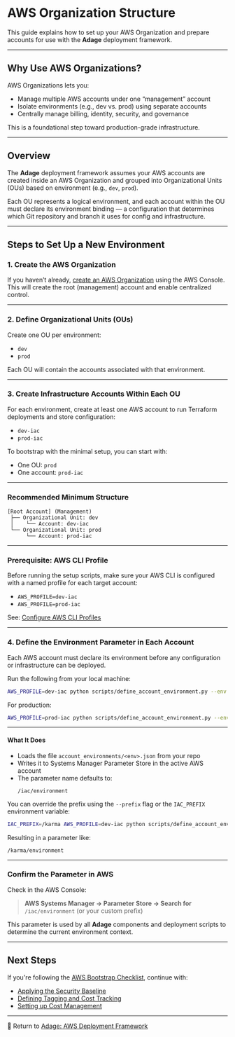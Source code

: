 # AWS Organization Structure

This guide explains how to set up your AWS Organization and prepare accounts for use with the **Adage** deployment framework.

---

## Why Use AWS Organizations?

AWS Organizations lets you:

- Manage multiple AWS accounts under one “management” account
- Isolate environments (e.g., dev vs. prod) using separate accounts
- Centrally manage billing, identity, security, and governance

This is a foundational step toward production-grade infrastructure.

---

## Overview

The **Adage** deployment framework assumes your AWS accounts are created inside an AWS Organization and grouped into Organizational Units (OUs) based on environment (e.g., `dev`, `prod`).

Each OU represents a logical environment, and each account within the OU must declare its environment binding — a configuration that determines which Git repository and branch it uses for config and infrastructure.

---

## Steps to Set Up a New Environment

### 1. Create the AWS Organization

If you haven’t already, [create an AWS Organization](https://docs.aws.amazon.com/organizations/latest/userguide/orgs_tutorials_basic.html) using the AWS Console.  
This will create the root (management) account and enable centralized control.

---

### 2. Define Organizational Units (OUs)

Create one OU per environment:

- `dev`
- `prod`

Each OU will contain the accounts associated with that environment.

---

### 3. Create Infrastructure Accounts Within Each OU

For each environment, create at least one AWS account to run Terraform deployments and store configuration:

- `dev-iac`
- `prod-iac`

To bootstrap with the minimal setup, you can start with:

- One OU: `prod`
- One account: `prod-iac`

---

### Recommended Minimum Structure

```
[Root Account] (Management)
 ├── Organizational Unit: dev
 │    └── Account: dev-iac
 └── Organizational Unit: prod
      └── Account: prod-iac
```

---

### Prerequisite: AWS CLI Profile

Before running the setup scripts, make sure your AWS CLI is configured with a named profile for each target account:

- `AWS_PROFILE=dev-iac`
- `AWS_PROFILE=prod-iac`

See: [Configure AWS CLI Profiles](https://docs.aws.amazon.com/cli/latest/userguide/cli-configure-profiles.html)

---

### 4. Define the Environment Parameter in Each Account

Each AWS account must declare its environment before any configuration or infrastructure can be deployed.

Run the following from your local machine:

```bash
AWS_PROFILE=dev-iac python scripts/define_account_environment.py --env dev
```

For production:

```bash
AWS_PROFILE=prod-iac python scripts/define_account_environment.py --env prod
```

---

#### What It Does

- Loads the file `account_environments/<env>.json` from your repo
- Writes it to Systems Manager Parameter Store in the active AWS account
- The parameter name defaults to:  
  ```
  /iac/environment
  ```

You can override the prefix using the `--prefix` flag or the `IAC_PREFIX` environment variable:

```bash
IAC_PREFIX=/karma AWS_PROFILE=dev-iac python scripts/define_account_environment.py --env dev
```

Resulting in a parameter like:

```
/karma/environment
```

---

### Confirm the Parameter in AWS

Check in the AWS Console:

> **AWS Systems Manager → Parameter Store → Search for** `/iac/environment` (or your custom prefix)

This parameter is used by all **Adage** components and deployment scripts to determine the current environment context.

---

## Next Steps

If you're following the [AWS Bootstrap Checklist](../bootstrap-checklist.md), continue with:

- [Applying the Security Baseline](../security-baseline/README.md)
- [Defining Tagging and Cost Tracking](../tagging-policy/README.md)
- [Setting up Cost Management](../cost-management/README.md)

---

🔁 Return to [Adage: AWS Deployment Framework](../README.md)
